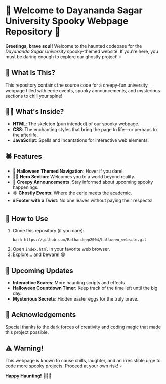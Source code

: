 # 🎃 Welcome to Dayananda Sagar University Spooky Webpage Repository 👻

**Greetings, brave soul!** Welcome to the haunted codebase for the *Dayananda Sagar University* spooky-themed website. If you're here, you must be daring enough to explore our ghostly project! 💀

## 📜 What Is This?
This repository contains the source code for a creepy-fun university webpage filled with eerie events, spooky announcements, and mysterious sections to chill your spine!

## 🧛‍♂️ What's Inside?
- **HTML**: The skeleton (pun intended) of our spooky webpage.
- **CSS**: The enchanting styles that bring the page to life—or perhaps to the afterlife.
- **JavaScript**: Spells and incantations for interactive web elements.

## 🕷️ Features
- 🎃 **Halloween Themed Navigation**: Hover if you dare!
- 🧙‍♂️ **Hero Section**: Welcomes you to a world beyond reality.
- 👀 **Creepy Announcements**: Stay informed about upcoming spooky happenings.
- 🕸️ **Ghostly Events**: Where the eerie meets the academic.
- 🕯️ **Footer with a Twist**: No one leaves without paying their respects!

## 🧟 How to Use
1. Clone this repository (if you dare):
   ```
   bash https://github.com/Rathandeep2004/hallween_website.git
   ```
2. Open `index.html` in your favorite web browser.
3. Explore... and beware! 😨

## 🦇 Upcoming Updates
- **Interactive Scares**: More haunting scripts and effects.
- **Halloween Countdown Timer**: Keep track of the time left until the big day.
- **Mysterious Secrets**: Hidden easter eggs for the truly brave.

## 🙏 Acknowledgements
Special thanks to the dark forces of creativity and coding magic that made this project possible.

## ⚠️ Warning!
This webpage is known to cause chills, laughter, and an irresistible urge to code more spooky projects. Proceed at your own risk! 💀

**Happy Haunting!** 🧙‍♀️🎃

